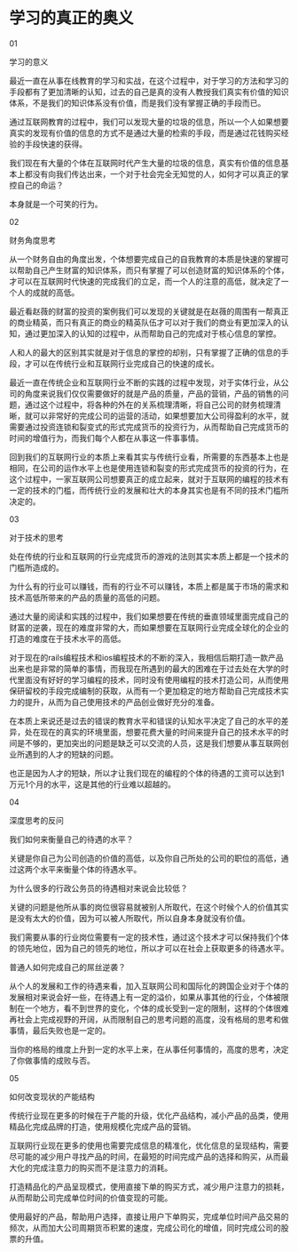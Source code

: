 # 学习的真正的奥义

01

学习的意义

最近一直在从事在线教育的学习和实战，在这个过程中，对于学习的方法和学习的手段都有了更加清晰的认知，过去的自己是真的没有人教授我们真实有价值的知识体系，不是我们的知识体系没有价值，而是我们没有掌握正确的手段而已。

通过互联网教育的过程中，我们可以发现大量的垃圾的信息，所以一个人如果想要真实的发现有价值的信息的方式不是通过大量的检索的手段，而是通过花钱购买经验的手段快速的获得。

我们现在有大量的个体在互联网时代产生大量的垃圾的信息，真实有价值的信息基本上都没有向我们传达出来，一个对于社会完全无知觉的人，如何才可以真正的掌控自己的命运？

本身就是一个可笑的行为。

02

财务角度思考

从一个财务自由的角度出发，个体想要完成自己的自我教育的本质是快速的掌握可以帮助自己产生财富的知识体系，而只有掌握了可以创造财富的知识体系的个体，才可以在互联网时代快速的完成我们的立足，而一个人的注意的高低，就决定了一个人的成就的高低。

最近看赵薇的财富的投资的案例我们可以发现的关键就是在赵薇的周围有一帮真正的商业精英，而只有真正的商业的精英队伍才可以对于我们的商业有更加深入的认知，通过更加深入的认知的过程中，从而帮助自己的完成对于核心信息的掌控。

人和人的最大的区别其实就是对于信息的掌控的却别，只有掌握了正确的信息的手段，才可以在传统行业和互联网行业完成自己的快速的成长。

最近一直在传统企业和互联网行业不断的实践的过程中发现，对于实体行业，从公司的角度来说我们仅仅需要做好的就是产品的质量，产品的营销，产品的销售的问题，通过这个过程中，将各种的外在的关系梳理清晰，将自己公司的财务梳理清晰，就可以非常好的完成公司的运营的活动，如果想要加大公司得盈利的水平，就需要通过投资连锁和裂变式的形式完成货币的投资行为，从而帮助自己完成货币的时间的增值行为，而我们每个人都在从事这一件事事情。

回到我们的互联网行业的本质上来看其实与传统行业看，所需要的东西基本上也是相同，在公司的运作水平上也是使用连锁和裂变的形式完成货币的投资的行为，在这个过程中，一家互联网公司想要真正的成立起来，就对于互联网的编程的技术有一定的技术的门槛，而传统行业的发展和壮大的本身其实也是有不同的技术门槛所决定的。

03

对于技术的思考

处在传统的行业和互联网的行业完成货币的游戏的法则其实本质上都是一个技术的门槛所造成的。

为什么有的行业可以赚钱，而有的行业不可以赚钱，本质上都是属于市场的需求和技术高低所带来的产品的质量的高低的问题。

通过大量的阅读和实践的过程中，我们如果想要在传统的垂直领域里面完成自己的财富的逆袭，现在的难度非常的大，而如果想要在互联网行业完成全球化的企业的打造的难度在于技术水平的高低。

对于现在的rails编程技术和ios编程技术的不断的深入，我相信后期打造一款产品出来也是非常的简单的事情，而我现在所遇到的最大的困难在于过去处在大学的时代里面没有好好的学习编程的技术，同时没有使用编程的技术打造公司，从而使用保研留校的手段完成编制的获取，从而有一个更加稳定的地方帮助自己完成技术实力的提升，从而为自己使用技术的产品创业做好充分的准备。

在本质上来说还是过去的错误的教育水平和错误的认知水平决定了自己的水平的差异，处在现在的真实的环境里面，想要花费大量的时间来提升自己的技术水平的时间是不够的，更加突出的问题是缺乏可以交流的人员，这是我们想要从事互联网创业所遇到的人才的短缺的问题。

也正是因为人才的短缺，所以才让我们现在的编程的个体的待遇的工资可以达到1万元1个月的水平，这是其他的行业难以超越的。

04

深度思考的反问

我们如何来衡量自己的待遇的水平？

关键是你自己为公司创造的价值的高低，以及你自己所处的公司的职位的高低，通过这两个水平来衡量个体的待遇水平。

为什么很多的行政公务员的待遇相对来说会比较低？

关键的问题是他所从事的岗位很容易就被别人所取代，在这个时候个人的价值其实是没有太大的价值，因为可以被人所取代，所以自身本身就没有价值。

我们需要从事的行业岗位需要有一定的技术性，通过这个技术才可以保持我们个体的领先地位，因为自己的领先的地位，所以才可以在社会上获取更多的待遇水平。

普通人如何完成自己的屌丝逆袭？

从个人的发展和工作的待遇来看，加入互联网公司和国际化的跨国企业对于个体的发展相对来说会好一些，在待遇上有一定的溢价，如果从事其他的行业，个体被限制在一个地方，看不到世界的变化，个体的成长受到一定的限制，这样的个体很难再社会上完成视野的开阔，从而限制自己的思考问题的高度，没有格局的思考和做事情，最后失败也是一定的。

当你的格局的维度上升到一定的水平上来，在从事任何事情的，高度的思考，决定了你做事情的成败与否。

05

如何改变现状的产能结构

传统行业现在更多的时候在于产能的升级，优化产品结构，减小产品的品类，使用精品化完成品牌的打造，使用规模化完成产品的营销。

互联网行业现在更多的使用也需要完成信息的精准化，优化信息的呈现结构，需要尽可能的减少用户寻找产品的时间，在最短的时间完成产品的选择和购买，从而最大化的完成注意力的购买而不是注意力的消耗。

打造精品化的产品呈现模式，使用直接下单的购买方式，减少用户注意力的损耗，从而帮助公司完成单位时间的价值变现的可能。

使用最好的产品，帮助用户选择，直接让用户下单购买，完成单位时间产品交易的频次，从而加大公司周期货币积累的速度，完成公司化的增值，同时完成公司的股票的升值。

